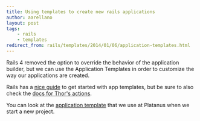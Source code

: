 ```yaml
---
title: Using templates to create new rails applications
author: aarellano
layout: post
tags:
    - rails
    - templates
redirect_from: rails/templates/2014/01/06/application-templates.html
---
```


Rails 4 removed the option to override the behavior of the application builder, but we can use the Application Templates in order to customize the way our applications are created.

Rails has a [nice guide][1] to get started with app templates, but be sure to also check the [docs for Thor's actions][3].

You can look at the [application template][4] that we use at Platanus when we start a new project.

[1]: http://edgeguides.rubyonrails.org/rails_application_templates.html
[2]: http://rubydoc.info/github/wycats/thor/Thor/Actions
[3]: http://rubydoc.info/github/wycats/thor/Thor/Actions
[4]: https://github.com/platanus/guides/blob/master/setup/app_template.rb
